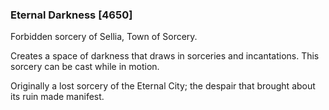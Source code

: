 ### Eternal Darkness [4650]

Forbidden sorcery of Sellia, Town of Sorcery.

Creates a space of darkness that draws in sorceries and incantations. This sorcery can be cast while in motion.

Originally a lost sorcery of the Eternal City; the despair that brought about its ruin made manifest.